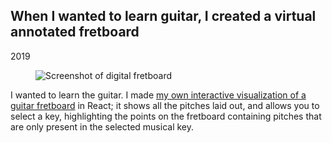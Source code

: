 ## When I wanted to learn guitar, I created a virtual annotated fretboard

<p class="meta">2019</p>

<figure class="figure-fretboard">
	<img src="{{ '/assets/fretboard-screenshot.png' | url }}" alt="Screenshot of digital fretboard" />
</figure>

I wanted to learn the guitar. I made [my own interactive visualization of a guitar fretboard](https://andyg.dk/fretboard/) in React; it shows all the pitches laid out, and allows you to select a key, highlighting the points on the fretboard containing pitches that are only present in the selected musical key.
